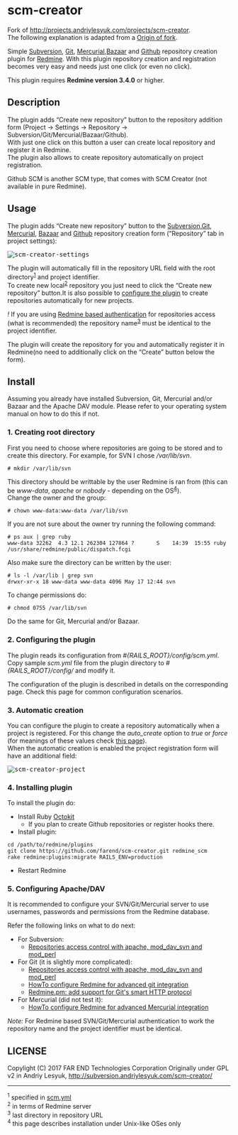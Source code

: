 # scm-creator

Fork of http://projects.andriylesyuk.com/projects/scm-creator.  
The following explanation is adapted from a [Origin of fork](http://projects.andriylesyuk.com/projects/scm-creator).

Simple [Subversion](http://subversion.apache.org/), [Git](https://git-scm.com/), [Mercurial](https://www.mercurial-scm.org/),[Bazaar](http://bazaar.canonical.com/en/) and [Github](https://github.com/) repository creation plugin for [Redmine](http://www.redmine.org/). With this plugin repository creation and registration becomes very easy and needs just one click (or even no click).

This plugin requires __Redmine version 3.4.0__ or higher.

## Description

The plugin adds “Create new repository” button to the repository addition form (Project → Settings → Repository → Subversion/Git/Mercurial/Bazaar/Github).  
With just one click on this button a user can create local repository and register it in Redmine.  
The plugin also allows to create repository automatically on project registration.  

Github SCM is another SCM type, that comes with SCM Creator (not available in pure Redmine).

## Usage

The plugin adds “Create new repository” button to the [Subversion](http://subversion.apache.org/),[Git](https://git-scm.com/), [Mercurial](https://www.mercurial-scm.org/), [Bazaar](http://bazaar.canonical.com/en/) and [Github](https://github.com/) repository creation form (“Repository” tab in project settings):

<kbd>![scm-creator-settings](https://user-images.githubusercontent.com/14245262/30414230-755135f6-995d-11e7-8756-2eea465facd1.png)</kbd>

The plugin will automatically fill in the repository URL field with the root directory<sup>[1](#myfootnote1)</sup> and project identifier.  
To create new local<sup>[2](#myfootnote2)</sup> repository you just need to click the “Create new repository” button.It is also possible to [configure the plugin](http://projects.andriylesyuk.com/projects/scm-creator/wiki/Configuration) to create repositories automatically for new projects.  

*!* If you are using [Redmine based authentication](http://www.redmine.org/projects/redmine/wiki/Repositories_access_control_with_apache_mod_dav_svn_and_mod_perl) for repositories access (what is recommended) the repository name<sup>[3](#myfootnote3)</sup> must be identical to the project identifier.

The plugin will create the repository for you and automatically register it in Redmine(no need to additionally click on the “Create” button below the form).

## Install

Assuming you already have installed Subversion, Git, Mercurial and/or Bazaar and the Apache DAV module. Please refer to your operating system manual on how to do this if not.

### 1. Creating root directory

First you need to choose where repositories are going to be stored and to create this directory. For example, for SVN I chose */var/lib/svn*.

````
# mkdir /var/lib/svn
````

This directory should be writtable by the user Redmine is ran from (this can be *www-data*, *apache* or *nobody* - depending on the OS<sup>[4](#myfootnote4)</sup>).  
Change the owner and the group:

````
# chown www-data:www-data /var/lib/svn
````

If you are not sure about the owner try running the following command:

````
# ps aux | grep ruby
www-data 32262  4.3 12.1 262304 127864 ?       S    14:39  15:55 ruby
/usr/share/redmine/public/dispatch.fcgi
````

Also make sure the directory can be written by the user:

````
# ls -l /var/lib | grep svn
drwxr-xr-x 18 www-data www-data 4096 May 17 12:44 svn
````

To change permissions do:

````
# chmod 0755 /var/lib/svn
````

Do the same for Git, Mercurial and/or Bazaar.

### 2. Configuring the plugin

The plugin reads its configuration from *#{RAILS_ROOT}/config/scm.yml*.
Copy sample *scm.yml* file from the plugin directory to *#{RAILS_ROOT}/config/* and modify it.

The configuration of the plugin is described in details on the corresponding page.
Check this page for common configuration scenarios.

### 3. Automatic creation

You can configure the plugin to create a repository automatically when a project is registered.
For this change the *auto_create* option to *true* or *force* (for meanings of these values check [this page](http://projects.andriylesyuk.com/projects/scm-creator/wiki/Configuration)).  
When the automatic creation is enabled the project registration form will have an additional field:

<kbd>![scm-creator-project](https://user-images.githubusercontent.com/14245262/30414139-12974806-995d-11e7-8fab-0fa3621926d7.png)</kbd>

### 4. Installing plugin

To install the plugin do:

+ Install Ruby [Octokit](http://octokit.github.io/)
	+ If you plan to create Github repositories or register hooks there.
+ Install plugin:

````
cd /path/to/redmine/plugins  
git clone https://github.com/farend/scm-creator.git redmine_scm
rake redmine:plugins:migrate RAILS_ENV=production
````

+ Restart Redmine

### 5. Configuring Apache/DAV

It is recommended to configure your SVN/Git/Mercurial server to use usernames, passwords and permissions from the Redmine database.

Refer the following links on what to do next:

+ For Subversion:
	+ [Repositories access control with apache, mod_dav_svn and mod_perl](http://www.redmine.org/projects/redmine/wiki/Repositories_access_control_with_apache_mod_dav_svn_and_mod_perl)
+ For Git (it is slightly more complicated):
	+ [Repositories access control with apache, mod_dav_svn and mod_perl](http://www.redmine.org/projects/redmine/wiki/Repositories_access_control_with_apache_mod_dav_svn_and_mod_perl)
	+ [HowTo configure Redmine for advanced git integration](http://www.redmine.org/projects/redmine/wiki/HowTo_configure_Redmine_for_advanced_git_integration)
	+ [Redmine.pm: add support for Git's smart HTTP protocol](http://www.redmine.org/issues/4905)
+ For Mercurial (did not test it):
	+ [HowTo configure Redmine for advanced Mercurial integration](http://www.redmine.org/projects/redmine/wiki/HowTo_configure_Redmine_for_advanced_Mercurial_integration)

*Note:* For Redmine based SVN/Git/Mercurial authentication to work the repository name and the project identifier must be identical.

## LICENSE

Copylight (C) 2017 FAR END Technologies Corporation
Originally under GPL v2 in Andriy Lesyuk, http://subversion.andriylesyuk.com/scm-creator/


----

<sup id="myfootnote1">1</sup> specified in [scm.yml](http://projects.andriylesyuk.com/projects/scm-creator/wiki/Configuration)  
<sup id="myfootnote2">2</sup> in terms of Redmine server  
<sup id="myfootnote3">3</sup> last directory in repository URL  
<sup id="myfootnote4">4</sup> this page describes installation under Unix-like OSes only
